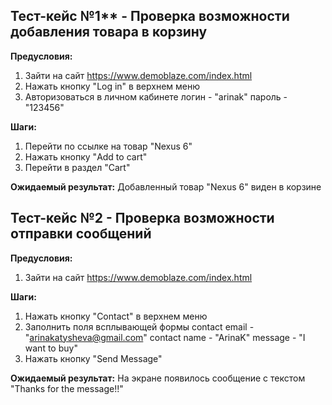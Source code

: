 ## Тест-кейс №1** - Проверка возможности добавления товара в корзину

**Предусловия:**
1. Зайти на сайт https://www.demoblaze.com/index.html
2. Нажать кнопку "Log in" в верхнем меню
3. Авторизоваться в личном кабинете
   логин - "arinak"
   пароль - "123456"

**Шаги:**
1. Перейти по ссылке на товар "Nexus 6"
2. Нажать кнопку "Add to cart"
3. Перейти в раздел "Cart"

**Ожидаемый результат:**
Добавленный товар "Nexus 6" виден в корзине

## Тест-кейс №2 - Проверка возможности отправки сообщений

**Предусловия:**
1. Зайти на сайт https://www.demoblaze.com/index.html

**Шаги:**
1. Нажать кнопку "Contact" в верхнем меню
2. Заполнить поля всплывающей формы
   contact email - "arinakatysheva@gmail.com"
   contact name - "ArinaK"
   message - "I want to buy"
3. Нажать кнопку "Send Message"

**Ожидаемый результат:**
На экране появилось сообщение с текстом "Thanks for the message!!"


